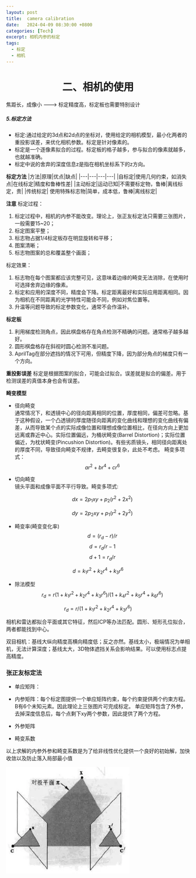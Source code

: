 ```yaml
---
layout: post
title:  camera calibration
date:   2024-04-09 08:30:00 +0800
categories: [Tech]
excerpt: 相机内参的标定
tags:
  - 标定
  - 相机
---
```



# <center>二、相机的使用

焦距长，成像小 ---> 标定精度高，标定板也需要特别设计

##### 5.标定方法

* 标定:通过给定的3d点和2d点的坐标对，使用给定的相机模型，最小化两者的重投影误差，来优化相机参数。标定是针对像素的。
* 标定是一个逐像素拟合的过程。标定板的格子越多，参与拟合的像素就越多，也就越准确。
* 标定中说的舍弃的深度信息z是指在相机坐标系下的z方向。

**标定方法**
|方法|原理|优点|缺点|
|---|---|---|---|
|自标定|使用几何约束，如消失点|在线标定|精度和鲁棒性差|
|主动标定|运动已知|不需要标定物，鲁棒|离线标定，贵|
|传统标定| 使用特殊标志物|简单，成本低，鲁棒|离线标定|

**注意**
标定过程：  
1. 标定过程中，相机的内参不能改变。理论上，张正友标定法只需要三张图片，一般需要15~20；
2. 标定图案平整；
3. 标志物占据1/4标定板存在明显旋转和平移；
4. 图案清晰；
5. 标志物图案的总和覆盖整个画面；

标定效果：  
1. 标志物在每个图案都应该完整可见，这意味着边缘的畸变无法消除，在使用时可选择舍弃边缘的像素。
2. 标定和应用的深度不同，精度会下降。标定距离最好和实际应用距离相同。因为相机在不同距离的光学特性可能会不同，例如对焦位置等。
3. 升温等问题导致的标定参数变化，通常不会作温补。


**标定板**
1. 利用梯度检测角点，因此棋盘格存在角点检测不精确的问题。通常格子越多越好。
2. 圆形棋盘格存在斜视时圆心检测不准问题。
3. AprilTag在部分遮挡的情况下可用，但精度下降，因为部分角点的梯度只有一个方向。

**重投影误差**
标定是根据图案的拟合，可能会过拟合。误差就是拟合的偏差。用于检测误差的真值本身也会有误差。


**畸变模型**  
* 径向畸变  
  通常情况下，和透镜中心的径向距离相同的位置，厚度相同，偏差可忽略。基于这种假设，一个凸透镜的厚度随径向距离的变化曲线和理想的变化曲线有偏差，从而导致某个点的实际成像位置和理想成像位置相比，在径向方向上更加远离或靠近中心。实际位置偏远，为桶状畸变(Barrel Distortion)；实际位置偏近，为枕状畸变(Pincushion Distortion)。有些劣质镜头，相同径向距离处的厚度不同，导致径向畸变不规律，去畸变很复杂，此处不考虑。
  畸变多项式：$$ ar^2+br^4+cr^6 $$
  
* 切向畸变  
  镜头平面和成像平面不平行导致。畸变多项式:  

  $$ dx=2p_1xy+p_2(r^2+2x^2) $$

  $$ dy=2p_2xy+p _1(r^2+2y^2) $$  

* 畸变率(畸变变化率)
$$ d=(r_d - r)/r $$
$$ d=r_d/r - 1 $$
$$ d+1=r_d/r $$

$$ d=k_1r^2+k_2r^4+k_3r^6 $$

* 除法模型 
$$
r_d = r (1+k_1r^2+k_2r^4+k_3r^6)/(1+k_4r^2+k_5r^4+k_6r^6)
$$

$$
r_d = r /(1+k_1r^2+k_2r^4+k_3r^6)
$$



相机和雷达都拟合平面或其它特征，然后ICP等办法匹配。圆形、矩形孔位拟合，两者都能找到中心。


双目相机：基线大纵向精度高横向精度低；反之亦然。基线太小，极端情况为单相机，无法计算深度；基线太大，3D物体遮挡关系会影响结果。可以使用标志点提高精度。


### 张正友标定法

* 单应矩阵： 
* 内参矩阵：每个标定图提供一个单应矩阵约束，每个约束提供两个约束方程。B有6个未知元素。因此理论上三张图片可完成标定。
单应矩阵包含了外参，去掉深度信息后，每个点剩下xy两个参数，因此提供了两个方程。

* 外参矩阵
* 畸变系数

以上求解的内参外参和畸变系数是为了给非线性优化提供一个良好的初始解，加快收敛以及防止落入局部最小值

![对极平面示意图](/assets/images/posts/vision/对极平面示意图.webp)
